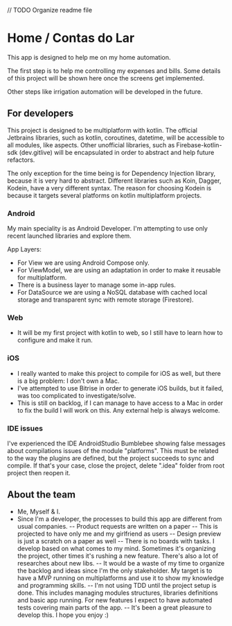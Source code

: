 // TODO Organize readme file

# Home / Contas do Lar

This app is designed to help me on my home automation.

The first step is to help me controlling my expenses and bills.
Some details of this project will be shown here once the screens get implemented.

Other steps like irrigation automation will be developed in the future.

## For developers

This project is designed to be multiplatform with kotlin.
The official Jetbrains libraries, such as kotlin, coroutines, datetime, will be accessible to all modules, like aspects.
Other unofficial libraries, such as Firebase-kotlin-sdk (dev.gitlive) will be encapsulated in order to abstract and help future refactors.

The only exception for the time being is for Dependency Injection library, because it is very hard to abstract. Different libraries such as Koin, Dagger, Kodein, have a very different syntax.
The reason for choosing Kodein is because it targets several platforms on kotlin multiplatform projects.

### Android
My main speciality is as Android Developer. I'm attempting to use only recent launched libraries and explore them.

App Layers:
- For View we are using Android Compose only.
- For ViewModel, we are using an adaptation in order to make it reusable for multiplatform.
- There is a business layer to manage some in-app rules.
- For DataSource we are using a NoSQL database with cached local storage and transparent sync with remote storage (Firestore).

### Web
- It will be my first project with kotlin to web, so I still have to learn how to configure and make it run.

### iOS
- I really wanted to make this project to compile for iOS as well, but there is a big problem: I don't own a Mac.
- I've attempted to use Bitrise in order to generate iOS builds, but it failed, was too complicated to investigate/solve.
- This is still on backlog, if I can manage to have access to a Mac in order to fix the build I will work on this. Any external help is always welcome.


### IDE issues
I've experienced the IDE AndroidStudio Bumblebee showing false messages about compilations issues of the module "platforms".
This must be related to the way the plugins are defined, but the project succeeds to sync and compile.
If that's your case, close the project, delete ".idea" folder from root project then reopen it.


## About the team
- Me, Myself & I.
- Since I'm a developer, the processes to build this app are different from usual companies.
-- Product requests are written on a paper
-- This is projected to have only me and my girlfriend as users
-- Design preview is just a scratch on a paper as well
-- There is no boards with tasks. I develop based on what comes to my mind. Sometimes it's organizing the project, other times it's rushing a new feature. There's also a lot of researches about new libs.
-- It would be a waste of my time to organize the backlog and ideas since I'm the only stakeholder. My target is to have a MVP running on multiplatforms and use it to show my knowledge and programming skills.
-- I'm not using TDD until the project setup is done. This includes managing modules structures, libraries definitions and basic app running. For new features I expect to have automated tests covering main parts of the app.
-- It's been a great pleasure to develop this. I hope you enjoy :)
